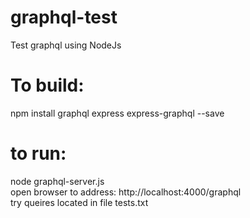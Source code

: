 # graphql-test
Test graphql using NodeJs

# To build: 
npm install graphql express express-graphql --save  
  
# to run:  
node graphql-server.js   
open browser to address: http://localhost:4000/graphql   
try queires located in file tests.txt   

